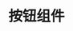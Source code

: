 <script setup>
import demo from './demo.vue'
</script>

# 按钮组件

<Preview comp-name="Button" demo-name="demo">
  <demo />
</Preview>
